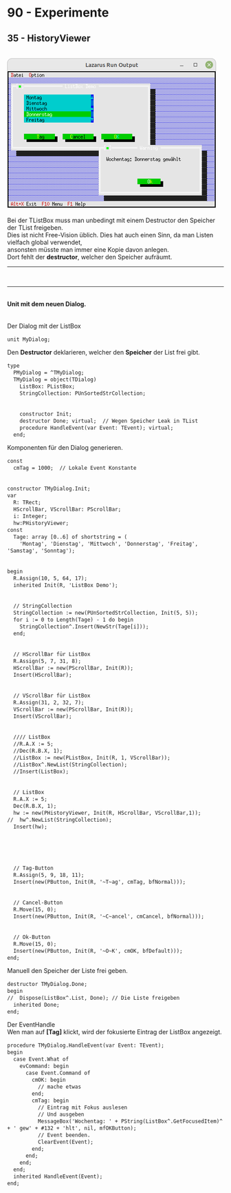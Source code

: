 # 90 - Experimente
## 35 - HistoryViewer
<br>
<img src="image.png" alt="Selfhtml"><br><br>
Bei der TListBox muss man unbedingt mit einem Destructor den Speicher der TList freigeben.<br>
Dies ist nicht Free-Vision üblich. Dies hat auch einen Sinn, da man Listen vielfach global verwendet, <br>
ansonsten müsste man immer eine Kopie davon anlegen.<br>
Dort fehlt der <b>destructor</b>, welcher den Speicher aufräumt.<br>
<hr><br>
<hr><br>
<b>Unit mit dem neuen Dialog.</b><br>
<br><br>
Der Dialog mit der ListBox<br>
<pre><code>unit MyDialog;
</code></pre>
Den <b>Destructor</b> deklarieren, welcher den <b>Speicher</b> der List frei gibt.<br>
<pre><code>type
  PMyDialog = ^TMyDialog;
  TMyDialog = object(TDialog)
    ListBox: PListBox;
    StringCollection: PUnSortedStrCollection;
<br>
    constructor Init;
    destructor Done; virtual;  // Wegen Speicher Leak in TList
    procedure HandleEvent(var Event: TEvent); virtual;
  end;
</code></pre>
Komponenten für den Dialog generieren.<br>
<pre><code>const
  cmTag = 1000;  // Lokale Event Konstante</font>
<br>
constructor TMyDialog.Init;
var
  R: TRect;
  HScrollBar, VScrollBar: PScrollBar;
  i: Integer;
  hw:PHistoryViewer;
const
  Tage: array [0..6] of shortstring = (
    'Montag', 'Dienstag', 'Mittwoch', 'Donnerstag', 'Freitag', 'Samstag', 'Sonntag');</font>
<br>
begin
  R.Assign(10, 5, 64, 17);</font>
  inherited Init(R, 'ListBox Demo');</font>
<br>
  // StringCollection
  StringCollection := new(PUnSortedStrCollection, Init(5, 5));</font>
  for i := 0 to Length(Tage) - 1 do begin
    StringCollection^.Insert(NewStr(Tage[i]));
  end;
<br>
  // HScrollBar für ListBox
  R.Assign(5, 7, 31, 8);</font>
  HScrollBar := new(PScrollBar, Init(R));
  Insert(HScrollBar);
<br>
  // VScrollBar für ListBox
  R.Assign(31, 2, 32, 7);</font>
  VScrollBar := new(PScrollBar, Init(R));
  Insert(VScrollBar);
<br>
  //// ListBox
  //R.A.X := 5;
  //Dec(R.B.X, 1);
  //ListBox := new(PListBox, Init(R, 1, VScrollBar));
  //ListBox^.NewList(StringCollection);
  //Insert(ListBox);
<br>
  // ListBox
  R.A.X := 5;</font>
  Dec(R.B.X, 1);</font>
  hw := new(PHistoryViewer, Init(R, HScrollBar, VScrollBar,1));</font>
//  hw^.NewList(StringCollection);
  Insert(hw);
<br>

<br>
  // Tag-Button
  R.Assign(5, 9, 18, 11);</font>
  Insert(new(PButton, Init(R, '~T~ag', cmTag, bfNormal)));</font>
<br>
  // Cancel-Button
  R.Move(15, 0);</font>
  Insert(new(PButton, Init(R, '~C~ancel', cmCancel, bfNormal)));</font>
<br>
  // Ok-Button
  R.Move(15, 0);</font>
  Insert(new(PButton, Init(R, '~O~K', cmOK, bfDefault)));</font>
end;
</code></pre>
Manuell den Speicher der Liste frei geben.<br>
<pre><code>destructor TMyDialog.Done;
begin
//  Dispose(ListBox^.List, Done); // Die Liste freigeben
  inherited Done;
end;
</code></pre>
Der EventHandle<br>
Wen man auf <b>[Tag]</b> klickt, wird der fokusierte Eintrag der ListBox angezeigt.<br>
<pre><code>procedure TMyDialog.HandleEvent(var Event: TEvent);
begin
  case Event.What of
    evCommand: begin
      case Event.Command of
        cmOK: begin
          // mache etwas
        end;
        cmTag: begin
          // Eintrag mit Fokus auslesen
          // Und ausgeben
          MessageBox('Wochentag: ' + PString(ListBox^.GetFocusedItem)^ + ' gew' + #132 + 'hlt', nil, mfOKButton);
          // Event beenden.
          ClearEvent(Event);
        end;
      end;
    end;
  end;
  inherited HandleEvent(Event);
end;
</code></pre>
<br>
